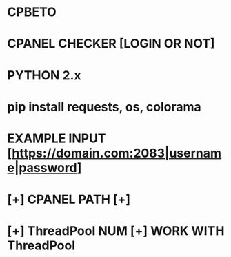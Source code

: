 # CPBETO
# CPANEL CHECKER  [LOGIN OR NOT]   
# PYTHON 2.x
# pip install requests, os, colorama

# EXAMPLE INPUT [https://domain.com:2083|username|password]

# [+] CPANEL PATH [+] 
# [+] ThreadPool NUM [+] WORK WITH ThreadPool
